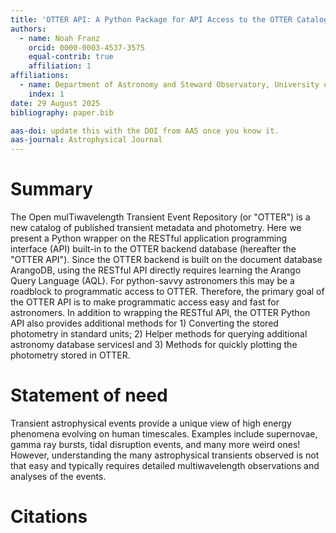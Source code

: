 ```yaml
---
title: 'OTTER API: A Python Package for API Access to the OTTER Catalog'
authors:
  - name: Noah Franz
    orcid: 0000-0003-4537-3575
    equal-contrib: true
    affiliation: 1
affiliations:
  - name: Department of Astronomy and Steward Observatory, University of Arizona, 933 North Cherry Avenue, Tucson, AZ 85721-0065, USA
    index: 1
date: 29 August 2025
bibliography: paper.bib

aas-doi: update this with the DOI from AAS once you know it.
aas-journal: Astrophysical Journal
---
```


# Summary
The Open mulTiwavelength Transient Event Repository (or "OTTER") is a new catalog of
published transient metadata and photometry. Here we present a Python wrapper on the
RESTful application programming interface (API) built-in to the OTTER backend database
(hereafter the "OTTER API"). Since the OTTER backend is built on the document database
ArangoDB, using the RESTful API directly requires learning the Arango Query Language
(AQL). For python-savvy astronomers this may be a roadblock to programmatic access to
OTTER. Therefore, the primary goal of the OTTER API is to make programmatic access easy
and fast for astronomers. In addition to wrapping the RESTful API, the OTTER Python API
also provides additional methods for 1) Converting the stored photometry in standard
units; 2) Helper methods for querying additional astronomy database servicesl and 3)
Methods for quickly plotting the photometry stored in OTTER.

# Statement of need
Transient astrophysical events provide a unique view of high energy phenomena evolving
on human timescales. Examples include supernovae, gamma ray bursts, tidal disruption
events, and many more weird ones! However, understanding the many astrophysical transients observed
is not that easy and typically requires detailed multiwavelength observations and
analyses of the events.

# Citations
